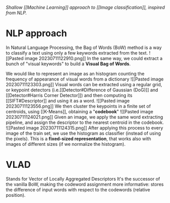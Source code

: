 _Shallow [[Machine Learning]] approach to [[Image classification]], inspired from NLP._

# NLP approach
In Natural Language Processing, the Bag of Words (BoW) method is a way to classify a text using only a few keywords extracted from the text.
![[Pasted image 20230711122910.png]]
In the same way, we could extract a bunch of "visual keywords" to build a **Visual Bag of Words**.

We would like to represent an image as an histogram counting the frequency of appearance of visual words from a dictionary
![[Pasted image 20230711123303.png]]
Visual words can be extracted using a regular grid, or keypoint detectors (i.e.[[Detector#Difference of Gaussian (DoG)]] and [[Detector#Harris Corner Detector]]) and then computing its [[SIFT#Descriptor]] and using it as a word.
![[Pasted image 20230711123556.png]]
We then cluster the keypoints in a finite set of centroids, using [[K-Means]], obtaining a "**codebook**"
![[Pasted image 20230711124021.png]]
Given an image, we apply the same word extracting pipeline, and assign the descriptor to the nearest centroid in the codebook.
![[Pasted image 20230711124315.png]]
After applying this process to every image of the train set, we use the histogram as classifier (instead of using the pixels).
This is a **fixed-sized representation**, that works also with images of different sizes (if we normalize the histogram).

# VLAD
Stands for Vector of Locally Aggregated Descriptors
It's the successor of the vanilla BoW, making the codeword assignment more informative: stores the difference of input words with respect to the codewords (relative position).
